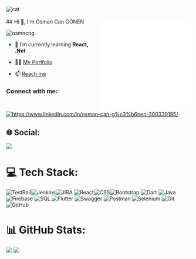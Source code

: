 <img align="left" alt="cat" width="50" src="https://media.giphy.com/media/62bIKcn5bR8rhfqce1/giphy.gif">
<br>
<br>
## Hi 👋, I'm Osman Can GÖNEN
<!--
<img align="right" alt="coding" width="400" height="200" src="https://media.giphy.com/media/f3iwJFOVOwuy7K6FFw/giphy.gif">
-->
<img src="https://github.com/OsmnCnG/OsmnCnG/blob/main/work.gif" width="250px" height="250px"  align="right" >

<p align="left"> <img src="https://komarev.com/ghpvc/?username=osmncng&label=Profile%20views&color=0e75b6&style=flat" alt="osmncng" /> </p>

- 🌱 I’m currently learning **React, .Net**

- 👨‍💻 [My Portfolio](https://osmancan.vercel.app/)
- 📫 [Reach me](osmancangonen@hotmail.com)


<h3 align="left">Connect with me:</h3>
<p align="left">
<a href="https://linkedin.com/in/osman-can-gönen/" target="blank"><img align="center" src="https://raw.githubusercontent.com/rahuldkjain/github-profile-readme-generator/master/src/images/icons/Social/linked-in-alt.svg" alt="https://www.linkedin.com/in/osman-can-g%c3%b6nen-300339185/" height="30" width="40" /></a>
</p>

## 🌐 Social:

<p align="left">
<a href="https://www.linkedin.com/in/osman-can-gonen/" target="_blank"><img src="https://img.shields.io/badge/LinkedIn-%230077B5.svg?style=for-the-badge&logo=linkedin&logoColor=white"/></a> 
</p>

# 💻 Tech Stack:
![TestRail](https://img.shields.io/badge/TestRail-Test%20Management-blue?style=for-the-badge)![Jenkins](https://img.shields.io/badge/Jenkins-CI/CD-red?style=for-the-badge&logo=jenkins&logoColor=white)![JIRA](https://img.shields.io/badge/JIRA-Issue%20Tracking-blue?style=for-the-badge&logo=jira&logoColor=white) ![React](https://img.shields.io/badge/React-JS%20Library-20232A?style=for-the-badge&logo=react&logoColor=61DAFB)![CSS](https://img.shields.io/badge/CSS-Styling-264de4?style=for-the-badge&logo=css3&logoColor=white)![Bootstrap](https://img.shields.io/badge/Bootstrap-Responsive%20Design-563d7c?style=for-the-badge&logo=bootstrap&logoColor=white) ![Dart](https://img.shields.io/badge/dart-%230175C2.svg?style=for-the-badge&logo=dart&logoColor=white) ![Java](https://img.shields.io/badge/java-%23ED8B00.svg?style=for-the-badge&logo=java&logoColor=white) ![Firebase](https://img.shields.io/badge/firebase-%23039BE5.svg?style=for-the-badge&logo=firebase) ![SQL](https://img.shields.io/badge/sql-%23ED8B00.svg?style=for-the-badge&logo=sql&logoColor=white) ![Flutter](https://img.shields.io/badge/Flutter-%2302569B.svg?style=for-the-badge&logo=Flutter&logoColor=white) ![Swagger](https://img.shields.io/badge/-Swagger-%23Clojure?style=for-the-badge&logo=swagger&logoColor=white) ![Postman](https://img.shields.io/badge/Postman-FF6C37?style=for-the-badge&logo=postman&logoColor=white) ![Selenium](https://img.shields.io/badge/-Selenium-%23Clojure?style=for-the-badge&logo=selenium&logoColor=white) ![Git](https://img.shields.io/badge/git-%23F05033.svg?style=for-the-badge&logo=git&logoColor=white) ![GitHub](https://img.shields.io/badge/github-%23121011.svg?style=for-the-badge&logo=github&logoColor=white)


<!--
<p align="center">
  <img alt="coding" width="600" src="https://media.giphy.com/media/l3V0megwbBeETMgZa/giphy.gif">
</p>
<br>
-->
<!--
<p><img align="right" src="https://github-readme-stats.vercel.app/api/top-langs?username=osmncng&show_icons=true&locale=en&layout=compact" alt="osmncng" /></p>
<p>&nbsp;<img align="left" src="https://github-readme-stats.vercel.app/api?username=osmncng&show_icons=true&locale=en" alt="osmncng" /></p>
-->

# 📊 GitHub Stats:
![](https://github-readme-stats.vercel.app/api/top-langs/?username=OsmnCnG&theme=blueberry&hide_border=false&include_all_commits=true&count_private=false&layout=compact) 
![](https://github-readme-streak-stats.herokuapp.com/?user=OsmnCnG&theme=blueberry&hide_border=false)
